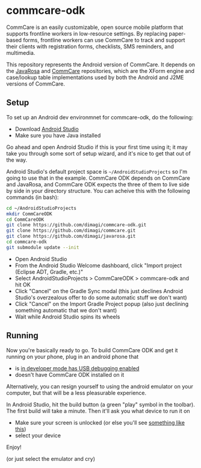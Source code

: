 # commcare-odk

CommCare is an easily customizable, open source mobile platform that supports frontline workers in low-resource settings. By replacing paper-based forms, frontline workers can use CommCare to track and support their clients with registration forms, checklists, SMS reminders, and multimedia.

This repository represents the Android version of CommCare. It depends on the [JavaRosa](https://github.com/dimagi/javarosa) and [CommCare](https://github.com/dimagi/commcare) repositories, which are the XForm engine and case/lookup table implementations used by both the Android and J2ME versions of CommCare.

## Setup

To set up an Android dev environmnet for commcare-odk, do the following:

- Download [Android Studio](https://developer.android.com/sdk/index.html)
- Make sure you have Java installed

Go ahead and open Android Studio if this is your first time using it;
it may take you through some sort of setup wizard, and it's nice to get that out of the way.

Android Studio's default project space is `~/AndroidStudioProjects` so I'm going to use that in the example.
CommCare ODK depends on CommCare and JavaRosa, and CommCare ODK expects the three of them to live side by side
in your directory structure. You can acheive this with the following commands (in bash):

```bash
cd ~/AndroidStudioProjects
mkdir CommCareODK
cd CommCareODK
git clone https://github.com/dimagi/commcare-odk.git
git clone https://github.com/dimagi/commcare.git
git clone https://github.com/dimagi/javarosa.git
cd commcare-odk
git submodule update --init
```

- Open Android Studio
- From the Android Studio Welcome dashboard, click "Import project (Eclipse ADT, Gradle, etc.)"
- Select AndroidStudioProjects > CommCareODK > commcare-odk and hit OK
- Click "Cancel" on the Gradle Sync modal
  (this just declines Android Studio's overzealous offer to do some automatic stuff we don't want)
- Click "Cancel" on the Import Gradle Project popup (also just declining something automatic that we don't want)
- Wait while Android Studio spins its wheels

## Running

Now you're basically ready to go. To build CommCare ODK and get it running on your phone,
plug in an android phone that

- is [in developer mode has USB debugging enabled](https://developer.android.com/tools/device.html#setting-up)
- doesn't have CommCare ODK installed on it

Alternatively, you can resign yourself to using the android emulator on your computer,
but that will be a less pleasurable experience.

In Android Studio, hit the build button (a green "play" symbol in the toolbar).
The first build will take a minute.
Then it'll ask you what device to run it on

- Make sure your screen is unlocked (or else you'll see [something like this](https://gist.github.com/dannyroberts/6d8d57ff4d5f9a1b70a5))
- select your device

Enjoy!

(or just select the emulator and cry)
